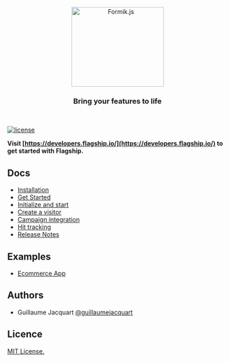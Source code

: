 
<p align="center">

<img  src="https://mk0abtastybwtpirqi5t.kinstacdn.com/wp-content/uploads/picture-solutions-persona-product-flagship.jpg"  width="211"  height="182"  alt="Formik.js"  />

</p>

  

<h3 align="center">Bring your features to life</h3>
<br>

[![license](https://badgen.now.sh/badge/license/Apache)](./LICENSE)

**Visit [https://developers.flagship.io/](https://developers.flagship.io/) to get started with Flagship.**

## Docs
-  [Installation](https://developers.flagship.io/go/v1.0/#installation)
-  [Get Started](https://developers.flagship.io/go/v1.0/#getting-started)
-  [Initialize and start](https://developers.flagship.io/go/v1.0/#initialize-and-start-the-library)
-  [Create a visitor](https://developers.flagship.io/go/v1.0/#create-a-visitor)
-  [Campaign integration](https://developers.flagship.io/go/v1.0/#campaign-integration)
-  [Hit tracking](https://developers.flagship.io/go/v1.0/#hit-tracking)
-  [Release Notes](https://developers.flagship.io/go/v1.0/#releases)
## Examples
-  [Ecommerce App](./examples/ecommerce)
## Authors
- Guillaume Jacquart [@guillaumejacquart](https://github.com/guillaumejacquart) 
## Licence
[MIT License.](https://github.com/jaredpalmer/formik/blob/master/LICENSE)